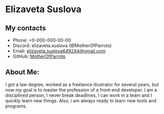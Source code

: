 # Elizaveta Suslova

## My contacts

* Phone: +0-000-000-00-00
* Discord: elizaveta.suslova (@MotherOfParrots)
* Email: [elizaveta.suslova649244@gmail.com](https://mail.google.com/)
* GitHub: [MotherOfParrots](https://github.com/MotherOfParrots)

## About Me:

I got a law degree, worked as a freelance illustrator for several years, but now my goal is to master the profession of a front-end developer. I am a disciplined person, I never break deadlines, I can work in a team and I quickly learn new things. Also, i am always ready to learn new tools and programs.
